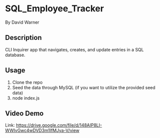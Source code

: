 # SQL_Employee_Tracker

By David Warner

## Description

CLI Inquirer app that navigates, creates, and update entries in a SQL database.

## Usage

1. Clone the repo
2. Seed the data through MySQL (if you want to utilize the provided seed data)
3. node index.js

## Video Demo

Link: https://drive.google.com/file/d/148AIP8LI-WWIvGwc4wDVD3m1IfMJya-V/view
